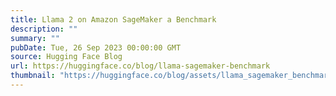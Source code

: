 ```yaml
---
title: Llama 2 on Amazon SageMaker a Benchmark
description: ""
summary: ""
pubDate: Tue, 26 Sep 2023 00:00:00 GMT
source: Hugging Face Blog
url: https://huggingface.co/blog/llama-sagemaker-benchmark
thumbnail: "https://huggingface.co/blog/assets/llama_sagemaker_benchmark/thumbnail.jpg"
---
```


